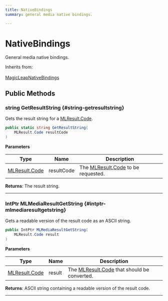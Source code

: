 ```yaml
---
title: NativeBindings
summary: general media native bindings. 

---
```


# NativeBindings




General media native bindings.   


Inherits from: <br></br>[MagicLeapNativeBindings](/versioned_docs/version-03-Jan-2023/unity-api/api/UnityEngine.XR.MagicLeap.Native/MagicLeapNativeBindings/UnityEngine.XR.MagicLeap.Native.MagicLeapNativeBindings.md)




## Public Methods

### string GetResultString {#string-getresultstring}

Gets the result string for a [MLResult.Code](/versioned_docs/version-03-Jan-2023/unity-api/api/UnityEngine.XR.MagicLeap/UnityEngine.XR.MagicLeap.MLResult.md#enums-code). 

```csharp
public static string GetResultString(
    MLResult.Code resultCode
)
```


**Parameters**

| Type | Name  | Description  | 
|--|--|--|
| [MLResult.Code](/versioned_docs/version-03-Jan-2023/unity-api/api/UnityEngine.XR.MagicLeap/UnityEngine.XR.MagicLeap.MLResult.md#enums-code) |resultCode|The [MLResult.Code](/versioned_docs/version-03-Jan-2023/unity-api/api/UnityEngine.XR.MagicLeap/UnityEngine.XR.MagicLeap.MLResult.md#enums-code) to be requested.|






**Returns**: The result string.



-----------

### IntPtr MLMediaResultGetString {#intptr-mlmediaresultgetstring}

Gets a readable version of the result code as an ASCII string. 

```csharp
public IntPtr MLMediaResultGetString(
    MLResult.Code result
)
```


**Parameters**

| Type | Name  | Description  | 
|--|--|--|
| [MLResult.Code](/versioned_docs/version-03-Jan-2023/unity-api/api/UnityEngine.XR.MagicLeap/UnityEngine.XR.MagicLeap.MLResult.md#enums-code) |result|The [MLResult.Code](/versioned_docs/version-03-Jan-2023/unity-api/api/UnityEngine.XR.MagicLeap/UnityEngine.XR.MagicLeap.MLResult.md#enums-code) that should be converted.|






**Returns**: ASCII string containing a readable version of the result code.



-----------

